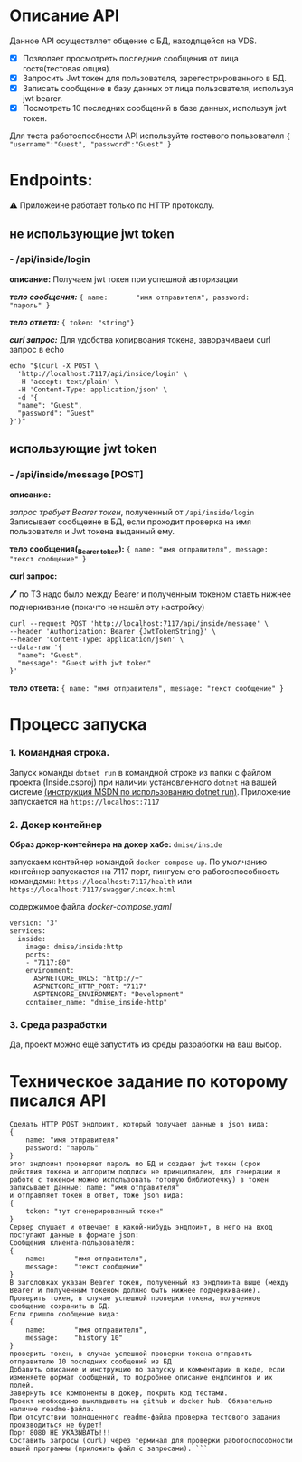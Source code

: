# Описание API
Данное API осуществляет общение с БД, находящейся на VDS. 
- [x] Позволяет просмотреть последние сообщения от лица гостя(тестовая опция). 
- [x] Запросить Jwt токен для пользователя, зарегестрированного в БД. 
- [x] Записать сообщение в базу данных от лица пользователя, используя jwt bearer. 
- [x] Посмотреть 10 последних сообщений в базе данных, используя jwt токен.

Для теста работоспосбности API используйте гостевого пользователя `{ "username":"Guest", "password":"Guest" }`

# Endpoints: 
:warning: Приложеине работает только по HTTP протоколу.  
## не использующие jwt token
### - /api/inside/login
**описание:**
Получаем jwt токен при успешной авторизации

***тело сообщения:*** 
`{
    name:       "имя отправителя",
    password:    "пароль"
}`

***тело ответа:*** `{ token: "string"}`

***curl запрос:***  Для удобства копирвоания токена, заворачиваем curl запрос в echo
```
echo "$(curl -X POST \
  'http://localhost:7117/api/inside/login' \
  -H 'accept: text/plain' \
  -H 'Content-Type: application/json' \
  -d '{
  "name": "Guest",
  "password": "Guest"
}')"  

```

## использующие jwt token

### - /api/inside/message [POST]
**описание:**

*запрос требует Bearer токен*, полученный от `/api/inside/login`
Записывает сообщеине в БД, если проходит проверка на имя пользователя и Jwt токена выданный ему.

**тело сообщения(<sub>Bearer token</sub>):** `{ name: "имя отправителя", message: "текст сообщение" }`

**curl запрос:**

:pen: по ТЗ надо было между Bearer и полученным токеном ставть нижнее подчеркивание  (покачто не нашёл эту настройку)
```
curl --request POST 'http://localhost:7117/api/inside/message' \
--header 'Authorization: Bearer {JwtTokenString}' \
--header 'Content-Type: application/json' \
--data-raw '{
  "name": "Guest",
  "message": "Guest with jwt token"
}'
```
**тело ответа:** `{ name: "имя отправителя", message: "текст сообщение" }
`

# Процесс запуска

### 1. Командная строка.

Запуск команды `dotnet run` в командной строке из папки с файлом проекта (Inside.csproj)  при наличии установленного `dotnet` на вашей системе [(инструкция MSDN по использованию dotnet run)](https://docs.microsoft.com/en-us/dotnet/core/tools/dotnet-run). 
Приложение запускается на `https://localhost:7117`

### 2. Докер контейнер
**Образ докер-контейнера на докер хабе:** `dmise/inside`

запускаем контейнер командой `docker-compose up`. По умолчанию контейнер запускается на 7117 порт, пингуем его работоспособность командами:
`https://localhost:7117/health` или 
`https://localhost:7117/swagger/index.html` 

содержимое файла *docker-compose.yaml*
```
version: '3'
services: 
  inside:
    image: dmise/inside:http  
    ports:    
    - "7117:80"
    environment: 
      ASPNETCORE_URLS: "http://+"      
      ASPNETCORE_HTTP_PORT: "7117"      
      ASPTENCORE_ENVIRONMENT: "Development"     
    container_name: "dmise_inside-http"
```

### 3. Среда разработки

Да, проект можно ещё запустить из среды разработки на ваш выбор.

# Техническое задание по которому писался API

```В БД создать пару sql табличек со связями (foreign keys)
Сделать HTTP POST эндпоинт, который получает данные в json вида:
{
    name: "имя отправителя"
    password: "пароль" 
}
этот эндпоинт проверяет пароль по БД и создает jwt токен (срок действия токена и алгоритм подписи не принципиален, для генерации и работе с токеном можно использовать готовую библиотечку) в токен записывает данные: name: "имя отправителя" 
и отправляет токен в ответ, тоже json вида:
{
    token: "тут сгенерированный токен" 
}
Сервер слушает и отвечает в какой-нибудь эндпоинт, в него на вход поступают данные в формате json:
Сообщения клиента-пользователя:
{
    name:       "имя отправителя",
    message:    "текст сообщение"
}
В заголовках указан Bearer токен, полученный из эндпоинта выше (между Bearer и полученным токеном должно быть нижнее подчеркивание).
Проверить токен, в случае успешной проверки токена, полученное сообщение сохранить в БД.
Если пришло сообщение вида:
{
    name:       "имя отправителя",
    message:    "history 10"
}
проверить токен, в случае успешной проверки токена отправить отправителю 10 последних сообщений из БД
Добавить описание и инструкцию по запуску и комментарии в коде, если изменяете формат сообщений, то подробное описание ендпоинтов и их полей.
Завернуть все компоненты в докер, покрыть код тестами.
Проект необходимо выкладывать на github и docker hub. Обязательно наличие readme-файла. 
При отсутствии полноценного readme-файла проверка тестового задания производиться не будет!
Порт 8080 НЕ УКАЗЫВАТЬ!!!
Составить запросы (curl) через терминал для проверки работоспособности вашей программы (приложить файл с запросами). ```
